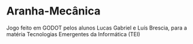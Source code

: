 # Aranha-Mecânica
Jogo feito em GODOT pelos alunos Lucas Gabriel e Luís Brescia, para a matéria Tecnologias Emergentes da Informática (TEI) 
